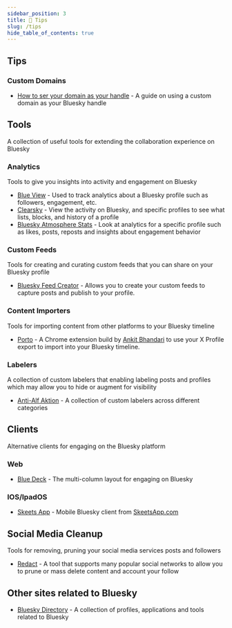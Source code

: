 ```yaml
---
sidebar_position: 3
title: 🌟 Tips
slug: /tips
hide_table_of_contents: true
---
```


## Tips

### Custom Domains

- [How to ser your domain as your handle](https://bsky.social/about/blog/4-28-2023-domain-handle-tutorial) - A guide on using a custom domain as your Bluesky handle

## Tools

A collection of useful tools for extending the collaboration experience on Bluesky

### Analytics

Tools to give you insights into activity and engagement on Bluesky

- [Blue View](https://blueview.app) - Used to track analytics about a Bluesky profile such as followers, engagement, etc.
- [Clearsky](https://clearsky.app) - View the activity on Bluesky, and specific profiles to see what lists, blocks, and history of a profile
- [Bluesky Atmosphere Stats](https://jyc.dev/at) - Look at analytics for a specific profile such as likes, posts, reposts and insights about engagement behavior

### Custom Feeds

Tools for creating and curating custom feeds that you can share on your Bluesky profile

- [Bluesky Feed Creator](https://blueskyfeedcreator.com) - Allows you to create your custom feeds to capture posts and publish to your profile.

### Content Importers

Tools for importing content from other platforms to your Bluesky timeline

- [Porto](https://chromewebstore.google.com/detail/porto-port-your-tweets-to/ckilhjdflnaakopknngigiggfpnjaaop?authuser=2&hl=en) - A Chrome extension build by [Ankit Bhandari](https://bsky.app/profile/anku.bsky.social) to use your X Profile export to import into your Bluesky timeline.

### Labelers

A collection of custom labelers that enabling labeling posts and profiles which may allow you to hide or augment for visibility

- [Anti-Alf Aktion](https://bsky.app/profile/did:plc:e4elbtctnfqocyfcml6h2lf7) - A collection of custom labelers across different categories

## Clients

Alternative clients for engaging on the Bluesky platform

### Web

- [Blue Deck](https://deck.blue) - The multi-column layout for engaging on Bluesky

### IOS/IpadOS

- [Skeets App](https://www.skeetsapp.com) - Mobile Bluesky client from [SkeetsApp.com](https://bsky.app/profile/skeetsapp.com)

## Social Media Cleanup

Tools for removing, pruning your social media services posts and followers

- [Redact](https://redact.dev/) - A tool that supports many popular social networks to allow you to prune or mass delete content and account your follow

## Other sites related to Bluesky

- [Bluesky Directory](https://blueskydirectory.com) - A collection of profiles, applications and tools related to Bluesky
